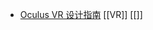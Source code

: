 - [Oculus VR 设计指南](https://fradser.notion.site/fradser/Oculus-VR-411a2bf02b134fd5bec4958eb3c5358b) [[VR]] [[]]
